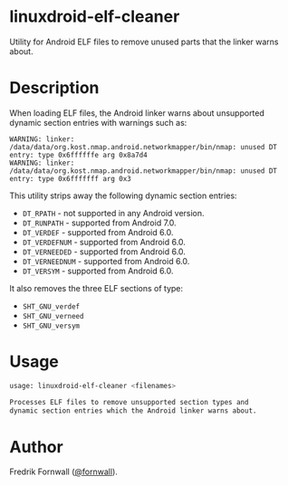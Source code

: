 # linuxdroid-elf-cleaner
Utility for Android ELF files to remove unused parts that the linker warns about.

# Description
When loading ELF files, the Android linker warns about unsupported dynamic section entries with warnings such as:

    WARNING: linker: /data/data/org.kost.nmap.android.networkmapper/bin/nmap: unused DT entry: type 0x6ffffffe arg 0x8a7d4
    WARNING: linker: /data/data/org.kost.nmap.android.networkmapper/bin/nmap: unused DT entry: type 0x6fffffff arg 0x3

This utility strips away the following dynamic section entries:

- `DT_RPATH` - not supported in any Android version.
- `DT_RUNPATH` - supported from Android 7.0.
- `DT_VERDEF` - supported from Android 6.0.
- `DT_VERDEFNUM` - supported from Android 6.0.
- `DT_VERNEEDED` - supported from Android 6.0.
- `DT_VERNEEDNUM` - supported from Android 6.0.
- `DT_VERSYM` - supported from Android 6.0.

It also removes the three ELF sections of type:

- `SHT_GNU_verdef`
- `SHT_GNU_verneed`
- `SHT_GNU_versym`

# Usage
```sh
usage: linuxdroid-elf-cleaner <filenames>

Processes ELF files to remove unsupported section types and
dynamic section entries which the Android linker warns about.
```

# Author
Fredrik Fornwall ([@fornwall](https://github.com/fornwall)).
